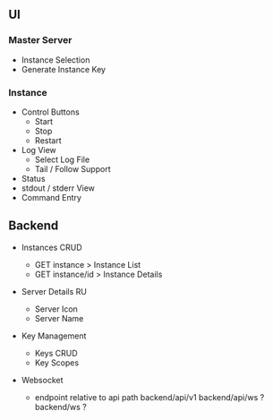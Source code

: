 
## UI

### Master Server
  - Instance Selection
  - Generate Instance Key

### Instance
  - Control Buttons
    - Start
    - Stop
    - Restart
  - Log View
    - Select Log File
    - Tail / Follow Support
  - Status
  - stdout / stderr View
  - Command Entry


## Backend
  - Instances CRUD
    - GET instance > Instance List
    - GET instance/id > Instance Details

  - Server Details RU
    - Server Icon
    - Server Name

  - Key Management
    - Keys CRUD
    - Key Scopes

  - Websocket
    - endpoint relative to api path
      backend/api/v1
      backend/api/ws ? 
      backend/ws ?